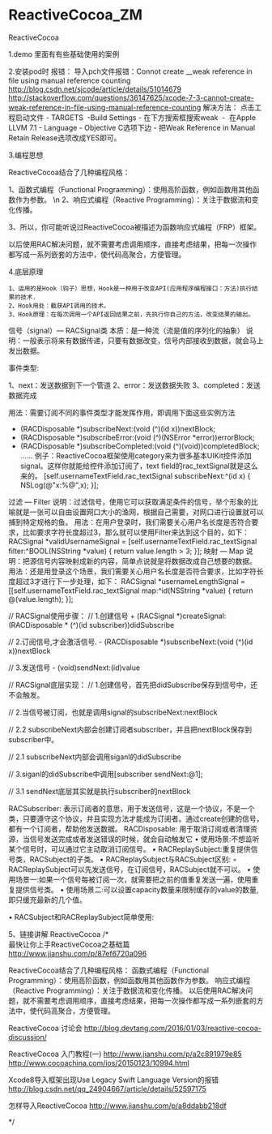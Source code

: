 # ReactiveCocoa_ZM


ReactiveCocoa


1.demo 里面有有些基础使用的案例

2.安装pod时 报错：
导入pch文件报错：Connot create __weak reference in file using manual reference counting   
http://blog.csdn.net/sjcode/article/details/51014679
http://stackoverflow.com/questions/36147625/xcode-7-3-cannot-create-weak-reference-in-file-using-manual-reference-counting
解决方法：
点击工程启动文件 - TARGETS  -Build Settings - 在下方搜索框搜索weak  -  在Apple LLVM 7.1 - Language - Objective C选项下边 - 把Weak Reference in Manual Retain Release选项改成YES即可。


3.编程思想

ReactiveCocoa结合了几种编程风格：

1、函数式编程（Functional Programming）：使用高阶函数，例如函数用其他函数作为参数。 \n
2、响应式编程（Reactive Programming）：关注于数据流和变化传播。

3、所以，你可能听说过ReactiveCocoa被描述为函数响应式编程（FRP）框架。

以后使用RAC解决问题，就不需要考虑调用顺序，直接考虑结果，把每一次操作都写成一系列嵌套的方法中，使代码高聚合，方便管理。




4.底层原理

    1、运用的是Hook（钩子）思想，Hook是一种用于改变API(应用程序编程接口：方法)执行结果的技术.
    2、Hook用处：截获API调用的技术。
    3、Hook原理：在每次调用一个API返回结果之前，先执行你自己的方法，改变结果的输出。


信号（signal）— RACSignal类
本质：是一种流（流是值的序列化的抽象）
说明：一般表示将来有数据传递，只要有数据改变，信号内部接收到数据，就会马上发出数据。

事件类型:

1、next：发送数据到下一个管道
2、error：发送数据失败
3、completed：发送数据完成


用法：需要订阅不同的事件类型才能发挥作用，即调用下面这些实例方法
- (RACDisposable *)subscribeNext:(void (^)(id x))nextBlock;
- (RACDisposable *)subscribeError:(void (^)(NSError *error))errorBlock;
- (RACDisposable *)subscribeCompleted:(void (^)(void))completedBlock;
......
例子：ReactiveCocoa框架使用category来为很多基本UIKit控件添加signal。这样你就能给控件添加订阅了，text field的rac_textSignal就是这么来的。
[self.usernameTextField.rac_textSignal subscribeNext:^(id x) {
NSLog(@"x:%@",x);
}];

过滤 — Filter
说明：过滤信号，使用它可以获取满足条件的信号，举个形象的比喻就是一张可以自由设置网口大小的渔网，根据自己需要，对网口进行设置就可以捕到特定规格的鱼。
用法：在用户登录时，我们需要关心用户名长度是否符合要求，比如要求字符长度超过3，那么就可以使用Filter来达到这个目的，如下：
RACSignal *validUsernameSignal =
[self.usernameTextField.rac_textSignal filter:^BOOL(NSString *value) {
return value.length > 3;
}];
映射 — Map
说明：把源信号内容映射成新的内容，简单点说就是将数据改成自己想要的数据。
用法：还是用登录这个场景，我们需要关心用户名长度是否符合要求，比如字符长度超过3才进行下一步处理，如下：
RACSignal *usernameLengthSignal =
[[self.usernameTextField.rac_textSignal map:^id(NSString *value) {
return @(value.length);
}];




// RACSignal使用步骤：
// 1.创建信号 + (RACSignal *)createSignal:(RACDisposable * (^)(id<RACSubscriber> subscriber))didSubscribe

// 2.订阅信号,才会激活信号. - (RACDisposable *)subscribeNext:(void (^)(id x))nextBlock

// 3.发送信号 - (void)sendNext:(id)value

// RACSignal底层实现：
// 1.创建信号，首先把didSubscribe保存到信号中，还不会触发。

// 2.当信号被订阅，也就是调用signal的subscribeNext:nextBlock

// 2.2 subscribeNext内部会创建订阅者subscriber，并且把nextBlock保存到subscriber中。

// 2.1 subscribeNext内部会调用siganl的didSubscribe

// 3.siganl的didSubscribe中调用[subscriber sendNext:@1];

// 3.1 sendNext底层其实就是执行subscriber的nextBlock


RACSubscriber: 表示订阅者的意思，用于发送信号，这是一个协议，不是一个类，只要遵守这个协议，并且实现方法才能成为订阅者。通过create创建的信号，都有一个订阅者，帮助他发送数据。
RACDisposable: 用于取消订阅或者清理资源，当信号发送完成或者发送错误的时候，就会自动触发它
•	使用场景:不想监听某个信号时，可以通过它主动取消订阅信号。
•	RACReplaySubject:重复提供信号类，RACSubject的子类。
•	RACReplaySubject与RACSubject区别:
◦	RACReplaySubject可以先发送信号，在订阅信号，RACSubject就不可以。
•	使用场景一:如果一个信号每被订阅一次，就需要把之前的值重复发送一遍，使用重复提供信号类。
•	使用场景二:可以设置capacity数量来限制缓存的value的数量,即只缓充最新的几个值。

•	RACSubject和RACReplaySubject简单使用:




5、链接讲解
ReactiveCocoa
/*  
最快让你上手ReactiveCocoa之基础篇
http://www.jianshu.com/p/87ef6720a096

ReactiveCocoa结合了几种编程风格：
函数式编程（Functional Programming）：使用高阶函数，例如函数用其他函数作为参数。
响应式编程（Reactive Programming）：关注于数据流和变化传播。
以后使用RAC解决问题，就不需要考虑调用顺序，直接考虑结果，把每一次操作都写成一系列嵌套的方法中，使代码高聚合，方便管理。


ReactiveCocoa 讨论会
http://blog.devtang.com/2016/01/03/reactive-cocoa-discussion/

ReactiveCocoa 入门教程(一)
http://www.jianshu.com/p/a2c891979e85
http://www.cocoachina.com/ios/20150123/10994.html

Xcode8导入框架出现Use Legacy Swift Language Version的报错
http://blog.csdn.net/qq_24904667/article/details/52597175

怎样导入ReactiveCocoa
http://www.jianshu.com/p/a8ddabb218df

*/


